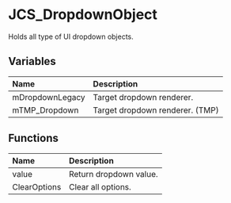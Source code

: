 # JCS_DropdownObject

Holds all type of UI dropdown objects.

## Variables

| Name            | Description                     |
|:----------------|:--------------------------------|
| mDropdownLegacy | Target dropdown renderer.       |
| mTMP_Dropdown   | Target dropdown renderer. (TMP) |

## Functions

| Name         | Description            |
|:-------------|:-----------------------|
| value        | Return dropdown value. |
| ClearOptions | Clear all options.     |
